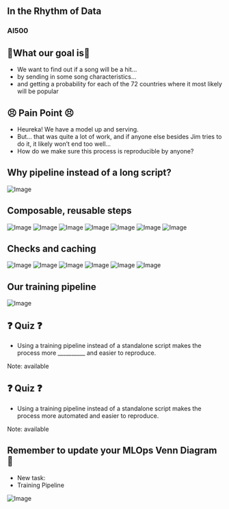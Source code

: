 <!-- .slide: data-background-image="images/RH_NewBrand_Background.png" -->
## In the Rhythm of Data <!-- {.element: class="course-title"} -->
### AI500 <!-- {.element: class="title-color"} -->




## 🥅What our goal is🥅

- We want to find out if a song will be a hit…
- by sending in some song characteristics…
- and getting a probability for each of the 72 countries where it most likely will be popular



## 😣 Pain Point 😣

- Heureka! We have a model up and serving.
- But… that was quite a lot of work, and if anyone else besides Jim tries to do it, it likely won’t end too well…
- How do we make sure this process is reproducible by anyone?



## Why pipeline instead of a long script?

![Image](images/2-in-the-rhythm-of-data/slide_5_image_1.png) <!-- {.element: class="image-no-shadow image-medium"} -->



## Composable, reusable steps

![Image](images/2-in-the-rhythm-of-data/slide_6_image_1.png) <!-- {.element: class="image-no-shadow image-medium"} -->
![Image](images/2-in-the-rhythm-of-data/slide_6_image_2.png) <!-- {.element: class="image-no-shadow image-medium"} -->
![Image](images/2-in-the-rhythm-of-data/slide_6_image_3.png) <!-- {.element: class="image-no-shadow image-medium"} -->
![Image](images/2-in-the-rhythm-of-data/slide_6_image_4.png) <!-- {.element: class="image-no-shadow image-medium"} -->
![Image](images/2-in-the-rhythm-of-data/slide_6_image_5.png) <!-- {.element: class="image-no-shadow image-medium"} -->
![Image](images/2-in-the-rhythm-of-data/slide_6_image_6.png) <!-- {.element: class="image-no-shadow image-medium"} -->
![Image](images/2-in-the-rhythm-of-data/slide_6_image_7.png) <!-- {.element: class="image-no-shadow image-medium"} -->



## Checks and caching

![Image](images/2-in-the-rhythm-of-data/slide_7_image_1.png) <!-- {.element: class="image-no-shadow image-medium"} -->
![Image](images/2-in-the-rhythm-of-data/slide_7_image_2.png) <!-- {.element: class="image-no-shadow image-medium"} -->
![Image](images/2-in-the-rhythm-of-data/slide_7_image_3.png) <!-- {.element: class="image-no-shadow image-medium"} -->
![Image](images/2-in-the-rhythm-of-data/slide_7_image_4.png) <!-- {.element: class="image-no-shadow image-medium"} -->
![Image](images/2-in-the-rhythm-of-data/slide_7_image_5.png) <!-- {.element: class="image-no-shadow image-medium"} -->
![Image](images/2-in-the-rhythm-of-data/slide_7_image_6.png) <!-- {.element: class="image-no-shadow image-medium"} -->



## Our training pipeline

![Image](images/2-in-the-rhythm-of-data/slide_8_image_0.png) <!-- {.element: class="image-no-shadow image-medium"} -->



## ❓ Quiz ❓

- Using a training pipeline instead of a standalone script makes the process more __________ and easier to reproduce.


Note:
available



## ❓ Quiz ❓

- Using a training pipeline instead of a standalone script makes the process more automated and easier to reproduce.


Note:
available



## Remember to update your MLOps Venn Diagram 🤗

- New task:
- Training Pipeline

![Image](images/2-in-the-rhythm-of-data/slide_12_image_1.png) <!-- {.element: class="image-no-shadow image-medium"} -->